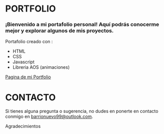 # PORTFOLIO

### ¡Bienvenido a mi portafolio personal! Aquí podrás conocerme mejor y explorar algunos de mis proyectos.
Portafolio creado con :

 - HTML
 - CSS
 - Javascript
 - Libreria AOS (animaciones)


[Pagina de mi Portfolio](https://estebanbarrionuevo.vercel.app/)

# CONTACTO

Si tienes alguna pregunta o sugerencia, no dudes en ponerte en contacto conmigo en [barrionuevo99@outlook.com](mailto:barrionuevo99@outlook.com).

Agradecimientos